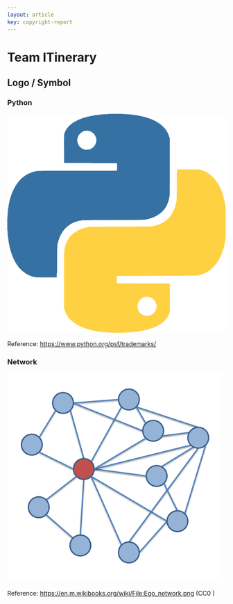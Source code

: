 ```yaml
---
layout: article
key: copyright-report
---
```

# Team ITinerary

## Logo / Symbol
### Python

![](/contents/sample_material/pylogo.png)

Reference: https://www.python.org/psf/trademarks/

### Network

![](/contents/2020_ITinerary/assets/imgs/Ego_network.png)

Reference: https://en.m.wikibooks.org/wiki/File:Ego_network.png (CC0 )